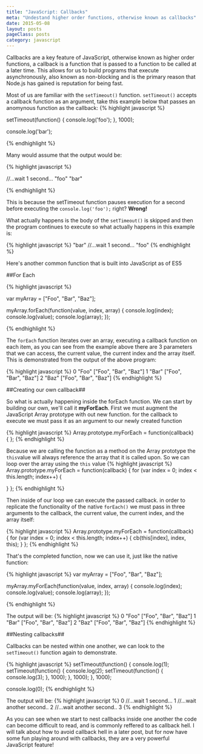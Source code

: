 ```yaml
---
title: "JavaScript: Callbacks"
meta: "Undestand higher order functions, otherwise known as callbacks"
date: 2015-05-08
layout: posts
pageClass: posts
category: javascript
---
```

Callbacks are a key feature of JavaScript, otherwise known as higher order functions, a callback is a function
that is passed to a function to be called at a later time.  This allows for us to build programs that execute
asynchronously, also known as non-blocking and is the primary reason that Node.js has gained is reputation for
being fast.

Most of us are familiar with the `setTimeout()` function.  `setTimeout()` accepts a callback function
as an argument, take this example below that passes an anomynous function as the callback:
{% highlight javascript %}

setTimeout(function() {
  console.log('foo');
}, 1000);

console.log('bar');

{% endhighlight %}
    
Many would assume that the output would be:

{% highlight javascript %}

//...wait 1 second...
"foo"
"bar"

{% endhighlight %}

This is because the setTimeout function pauses execution for a second before executing the `console.log('foo');`
right?  **Wrong!**

What actually happens is the body of the `setTimeout()` is skipped and then the program continues to execute
so what actually happens in this example is:

{% highlight javascript %}
"bar"
//...wait 1 second...
"foo"
{% endhighlight %}

Here's another common function that is built into JavaScript as of ES5


##For Each

{% highlight javascript %}

var myArray = ["Foo", "Bar", "Baz"];

myArray.forEach(function(value, index, array) {
  console.log(index);
  console.log(value);
  console.log(array);
});

{% endhighlight %}

The `forEach` function iterates over an array, executing a callback function on each item, as you can see from
the example above there are 3 parameters that we can access, the current value, the current index and the array itself.  This is demonstrated from the output of the above program:

{% highlight javascript %}
0
"Foo"
["Foo", "Bar", "Baz"]
1
"Bar"
["Foo", "Bar", "Baz"]
2
"Baz"
["Foo", "Bar", "Baz"]
{% endhighlight %}


##Creating our own callback##

So what is actually happening inside the forEach function.  We can start by building our own,
we'll call it **myForEach**. 
First we must augment the JavaScript Array prototype with out new function.  for the callback to execute we must pass it as an argument to our newly created function

{% highlight javascript %}
Array.prototype.myForEach = function(callback) {
};
{% endhighlight %}

Because we are calling the function as a method on the Array prototype the `this`value will always reference the array that it is called upon.  So we can loop over the array using the `this` value
{% highlight javascript %}
Array.prototype.myForEach = function(callback) {
  for (var index = 0; index < this.length; index++) {

  }
};
{% endhighlight %}

Then inside of our loop we can execute the passed callback.  in order to replicate the functionality of the
native `forEach()` we must pass in three arguments to the callback, the current value, the current index, and the
array itself:

{% highlight javascript %}
Array.prototype.myForEach = function(callback) {
  for (var index = 0; index < this.length; index++) {
    cb(this[index], index, this);
  }
};
{% endhighlight %}

That's the completed function, now we can use it, just like the native function:

{% highlight javascript %}
var myArray = ["Foo", "Bar", "Baz"];

myArray.myForEach(function(value, index, array) {
  console.log(index);
  console.log(value);
  console.log(array);
});

{% endhighlight %}

The output will be:
{% highlight javascript %}
0
"Foo"
["Foo", "Bar", "Baz"]
1
"Bar"
["Foo", "Bar", "Baz"]
2
"Baz"
["Foo", "Bar", "Baz"]
{% endhighlight %}


##Nesting callbacks##

Callbacks can be nested within one another, we can look to the `setTimeout()` function again to demonstrate.

{% highlight javascript %}
setTimeout(function() {
  console.log(1);
  setTimeout(function() {
    console.log(2);
    setTimeout(function() {
      console.log(3);
    }, 1000);
  }, 1000);
}, 1000);

console.log(0);
{% endhighlight %}

The output will be:
{% highlight javascript %}
0
//...wait 1 second...
1
//...wait another second..
2
//...wait another second..
3
{% endhighlight %}

As you can see when we start to nest callbacks inside one another the code can become difficult to read, and is
commonly reffered to as callback hell.  I will talk about how to avoid callback hell in a later post, but for now
have some fun playing around with callbacks, they are a very powerful JavaScript feature!
